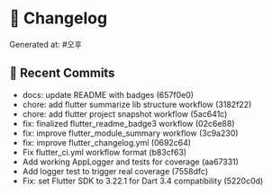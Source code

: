 # 📝 Changelog
Generated at: #오후

## 🔄 Recent Commits

- docs: update README with badges (657f0e0)
- chore: add flutter summarize lib structure workflow (3182f22)
- chore: add flutter project snapshot workflow (5ac641c)
- fix: finalized flutter_readme_badge3 workflow (02c6e88)
- fix: improve flutter_module_summary workflow (3c9a230)
- fix: improve flutter_changelog.yml (0692c64)
- Fix flutter_ci.yml workflow format (b83cf63)
- Add working AppLogger and tests for coverage (aa67331)
- Add logger test to trigger real coverage (7558dfc)
- Fix: set Flutter SDK to 3.22.1 for Dart 3.4 compatibility (5220c0d)